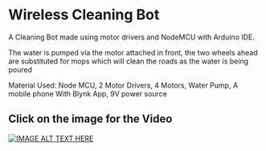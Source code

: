 # Wireless Cleaning Bot
A Cleaning Bot made using motor drivers and NodeMCU with Arduino IDE. 

The water is pumped via the motor attached in front, the two wheels ahead are substituted for mops which will clean the roads as the water is being poured

Material Used: Node MCU, 2 Motor Drivers, 4 Motors, Water Pump, A mobile phone With Blynk App, 9V power source

## Click on the image for the Video

[![IMAGE ALT TEXT HERE](https://img.youtube.com/vi/iqIQYo0TXXs/0.jpg)](https://www.youtube.com/watch?v=iqIQYo0TXXs)
